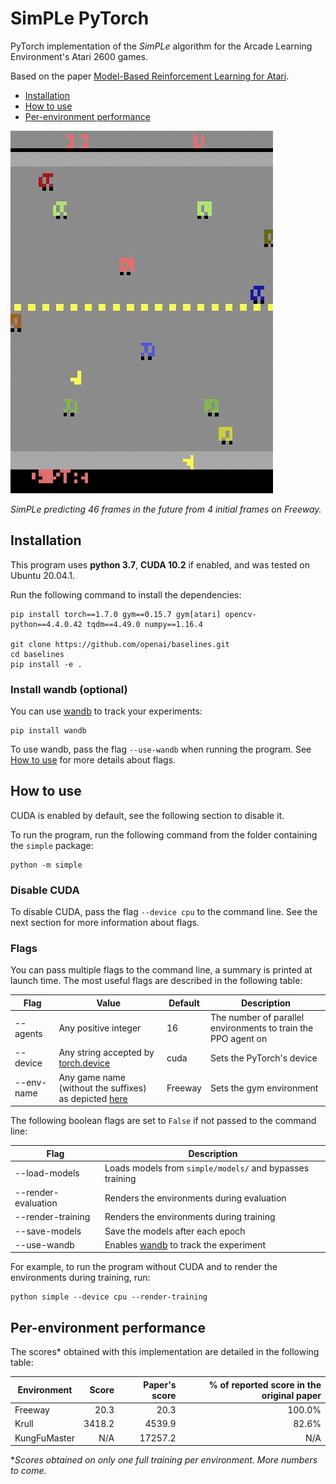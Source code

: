 # SimPLe PyTorch

PyTorch implementation of the *SimPLe* algorithm for the Arcade Learning Environment's Atari 2600 games.

Based on the paper [Model-Based Reinforcement Learning for Atari](https://arxiv.org/abs/1903.00374).

- [Installation](#installation)
- [How to use](#how-to-use)
- [Per-environment performance](#per-environment-performance)

![World model predictions on freeway](simple/res/freeway_wm.gif)

*SimPLe predicting 46 frames in the future from 4 initial frames on Freeway.*

## Installation

This program uses **python 3.7**, **CUDA 10.2** if enabled, and was tested on Ubuntu 20.04.1.

Run the following command to install the dependencies:
  ```shell script
  pip install torch==1.7.0 gym==0.15.7 gym[atari] opencv-python==4.4.0.42 tqdm==4.49.0 numpy==1.16.4
  
  git clone https://github.com/openai/baselines.git
  cd baselines
  pip install -e .
  ```

### Install wandb (optional)

You can use [wandb](https://www.wandb.com/) to track your experiments:
```shell script
pip install wandb
```

To use wandb, pass the flag `--use-wandb` when running the program. See [How to use](#how-to-use) for more details about flags.

## How to use

CUDA is enabled by default, see the following section to disable it.

To run the program, run the following command from the folder containing the `simple` package:
```shell script
python -m simple
```

### Disable CUDA

To disable CUDA, pass the flag `--device cpu` to the command line. See the next section for more information about flags.

### Flags

You can pass multiple flags to the command line, a summary is printed at launch time.
The most useful flags are described in the following table:

| Flag | Value | Default | Description |
| ---- | ----- | ------- | ----------- |
| --agents | Any positive integer | 16 | The number of parallel environments to train the PPO agent on |
| --device | Any string accepted by [torch.device](https://pytorch.org/docs/stable/tensor_attributes.html#device-doc) | cuda | Sets the PyTorch's device |
| --env-name | Any game name (without the suffixes) as depicted [here](https://gym.openai.com/envs/#atari) | Freeway | Sets the gym environment | 

The following boolean flags are set to `False` if not passed to the command line:

| Flag | Description |
| ---- | ----------- |
| --load-models | Loads models from `simple/models/` and bypasses training |
| --render-evaluation | Renders the environments during evaluation |
| --render-training | Renders the environments during training |
| --save-models | Save the models after each epoch |
| --use-wandb | Enables [wandb](https://www.wandb.com/) to track the experiment |

For example, to run the program without CUDA and to render the environments during training, run:
```shell script
python simple --device cpu --render-training
```

## Per-environment performance

The scores* obtained with this implementation are detailed in the following table:

| Environment | Score | Paper's score | % of reported score in the original paper |
| ----------- | ---:  | ---:          | ---:                                      |
| Freeway | 20.3 | 20.3 | 100.0% |
| Krull | 3418.2 | 4539.9 | 82.6% |
| KungFuMaster | N/A | 17257.2 | N/A |

**Scores obtained on only one full training per environment. More numbers to come.*